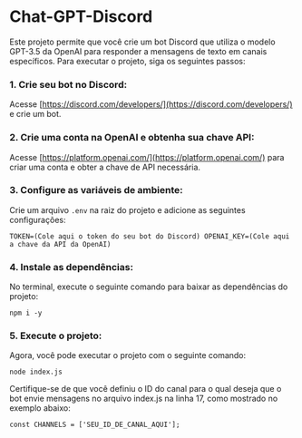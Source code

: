 # Chat-GPT-Discord

Este projeto permite que você crie um bot Discord que utiliza o modelo GPT-3.5 da OpenAI para responder a mensagens de texto em canais específicos. Para executar o projeto, siga os seguintes passos:

### 1. Crie seu bot no Discord:

Acesse [https://discord.com/developers/](https://discord.com/developers/) e crie um bot.

### 2. Crie uma conta na OpenAI e obtenha sua chave API:

Acesse [https://platform.openai.com/](https://platform.openai.com/) para criar uma conta e obter a chave de API necessária.

### 3. Configure as variáveis de ambiente: 

Crie um arquivo `.env` na raiz do projeto e adicione as seguintes configurações:

`
TOKEN=(Cole aqui o token do seu bot do Discord)
OPENAI_KEY=(Cole aqui a chave da API da OpenAI)
`


### 4. Instale as dependências:

No terminal, execute o seguinte comando para baixar as dependências do projeto:

```
npm i -y
```


### 5. Execute o projeto:

Agora, você pode executar o projeto com o seguinte comando:

```
node index.js
```


Certifique-se de que você definiu o ID do canal para o qual deseja que o bot envie mensagens no arquivo index.js na linha 17, como mostrado no exemplo abaixo:

```
const CHANNELS = ['SEU_ID_DE_CANAL_AQUI'];
```
